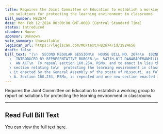 ```yaml
---
title: Requires the Joint Committee on Education to establish a working group to report
  on solutions for protecting the learning environment in classrooms
bill_number: HB2674
date: Mon Feb 12 2024 00:00:00 GMT-0600 (Central Standard Time)
status: Introduced
chamber: House
sponsor: Unknown
vote_summary: Unavailable
legiscan_url: https://legiscan.com/MO/text/HB2674/id/2924656
draft: false
bill_text: "|\n  SECOND REGULAR SESSION\n  HOUSE BILL NO. 2674\n  102ND GENERAL ASSEMBLY\n\
  \  INTRODUCED BY REPRESENTATIVE BURGER.\n  5471H.01I DANARADEMANMILLER,ChiefClerk\n\
  \  AN ACT\n  To repeal section 160.254, RSMo, and to enact in lieu thereof one new\
  \ section relating to\n  protecting the learning environment in classrooms.\n  Be\
  \ it enacted by the General Assembly of the state of Missouri, as follows:\n  Section\
  \ A. Section 160.254, RSMo, is repealed and one new section enacted in lieu"
---
```

Requires the Joint Committee on Education to establish a working group to report on solutions for protecting the learning environment in classrooms

---

## Read Full Bill Text

You can view the full text [here](https://legiscan.com/MO/text/HB2674/id/2924656).
